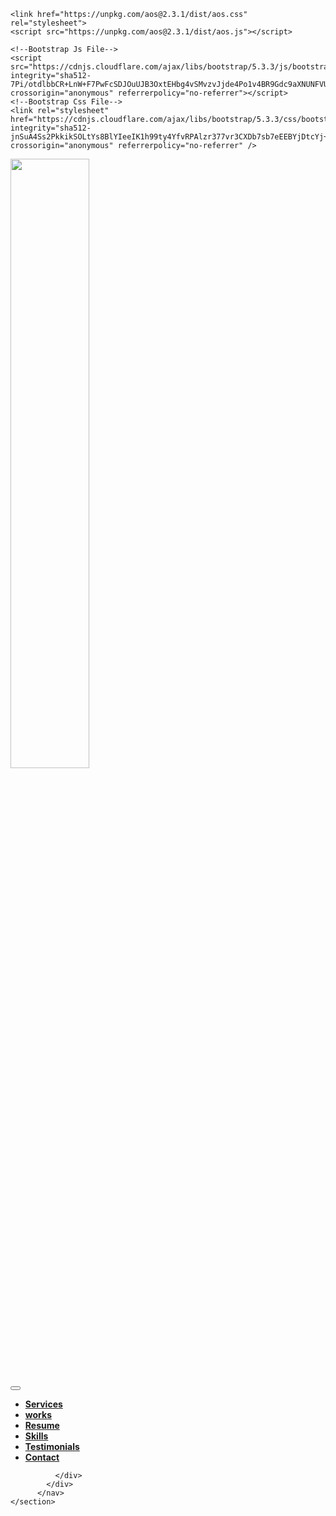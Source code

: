 <!DOCTYPE html>
<html lang="en">
<head>
    <meta charset="UTF-8">
    <meta name="viewport" content="width=device-width, initial-scale=1.0">
    <title>portfolio</title>
    <link rel="stylesheet" href="css/style.css">
    <link rel="stylesheet" href="https://unpkg.com/aos@2.3.1/dist/aos.css">
    <link rel="stylesheet" href="https://unpkg.com/aos@2.3.1/dist/aos.js">
    <link rel="stylesheet" href="https://cdnjs.cloudflare.com/ajax/libs/font-awesome/6.5.2/css/all.min.css" integrity="sha512-SnH5WK+bZxgPHs44uWIX+LLJAJ9/2PkPKZ5QiAj6Ta86w+fsb2TkcmfRyVX3pBnMFcV7oQPJkl9QevSCWr3W6A==" crossorigin="anonymous" referrerpolicy="no-referrer" />

    <link href="https://unpkg.com/aos@2.3.1/dist/aos.css" rel="stylesheet">
    <script src="https://unpkg.com/aos@2.3.1/dist/aos.js"></script>

    <!--Bootstrap Js File-->
    <script src="https://cdnjs.cloudflare.com/ajax/libs/bootstrap/5.3.3/js/bootstrap.bundle.min.js" integrity="sha512-7Pi/otdlbbCR+LnW+F7PwFcSDJOuUJB3OxtEHbg4vSMvzvJjde4Po1v4BR9Gdc9aXNUNFVUY+SK51wWT8WF0Gg==" crossorigin="anonymous" referrerpolicy="no-referrer"></script>
    <!--Bootstrap Css File-->
    <link rel="stylesheet" href="https://cdnjs.cloudflare.com/ajax/libs/bootstrap/5.3.3/css/bootstrap.min.css" integrity="sha512-jnSuA4Ss2PkkikSOLtYs8BlYIeeIK1h99ty4YfvRPAlzr377vr3CXDb7sb7eEEBYjDtcYj+AjBH3FLv5uSJuXg==" crossorigin="anonymous" referrerpolicy="no-referrer" />
    


  </head>
<body>
<section class="sect 1">
        <nav class="navbar navbar-expand-lg navbar-light ">
            <div class="container">
               <a class="navbar-brand" href="#"><img src="./img folder/portfolio img/logo-primary.webp" height="50%" width="50%" alt=""></p></a>
                 <button class="navbar-toggler" type="button" data-bs-toggle="collapse" data-bs-target="#navbarNav" aria-controls="navbarNav" aria-expanded="false" aria-label="Toggle navigation">
                  <span class="navbar-toggler-icon"></span>
                   </button>
                     <div class="collapse navbar-collapse" id="navbarNav">
                       <ul class="navbar-nav ms-auto sm-12 mb-lg-3  ">
                        <li class="nav-item">
                      <a class="nav-link active" aria-current="page" href="#"><b>Services</b></a>
                   </li>
                <li class="nav-item">
              <a class="nav-link" href="#"><b>works</b></a>
             </li>
            <li class="nav-item">
            <a class="nav-link" href="#"><b>Resume</b></a>
              </li>
                 <li class="nav-item">
                   <a class="nav-link" href="#"><b>Skills</b></a>
                     </li>
                       <li class="nav-item">
                        <a class="nav-link" href="#"><b>Testimonials</b></a>
                         </li>
                      <li class="nav-item">
                    <a class="nav-link" href="#"><b>Contact</b></a>
                  </li>
                </ul>
              
              </div>
            </div>
          </nav>
    </section>


  
</body>
</html>
